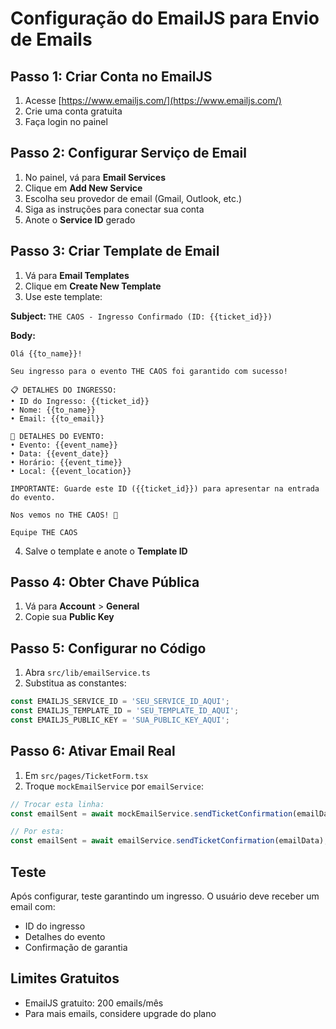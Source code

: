 # Configuração do EmailJS para Envio de Emails

## Passo 1: Criar Conta no EmailJS

1. Acesse [https://www.emailjs.com/](https://www.emailjs.com/)
2. Crie uma conta gratuita
3. Faça login no painel

## Passo 2: Configurar Serviço de Email

1. No painel, vá para **Email Services**
2. Clique em **Add New Service**
3. Escolha seu provedor de email (Gmail, Outlook, etc.)
4. Siga as instruções para conectar sua conta
5. Anote o **Service ID** gerado

## Passo 3: Criar Template de Email

1. Vá para **Email Templates**
2. Clique em **Create New Template**
3. Use este template:

**Subject:** `THE CAOS - Ingresso Confirmado (ID: {{ticket_id}})`

**Body:**
```
Olá {{to_name}}!

Seu ingresso para o evento THE CAOS foi garantido com sucesso!

📋 DETALHES DO INGRESSO:
• ID do Ingresso: {{ticket_id}}
• Nome: {{to_name}}
• Email: {{to_email}}

🎉 DETALHES DO EVENTO:
• Evento: {{event_name}}
• Data: {{event_date}}
• Horário: {{event_time}}
• Local: {{event_location}}

IMPORTANTE: Guarde este ID ({{ticket_id}}) para apresentar na entrada do evento.

Nos vemos no THE CAOS! 🎪

Equipe THE CAOS
```

4. Salve o template e anote o **Template ID**

## Passo 4: Obter Chave Pública

1. Vá para **Account** > **General**
2. Copie sua **Public Key**

## Passo 5: Configurar no Código

1. Abra `src/lib/emailService.ts`
2. Substitua as constantes:

```typescript
const EMAILJS_SERVICE_ID = 'SEU_SERVICE_ID_AQUI';
const EMAILJS_TEMPLATE_ID = 'SEU_TEMPLATE_ID_AQUI';
const EMAILJS_PUBLIC_KEY = 'SUA_PUBLIC_KEY_AQUI';
```

## Passo 6: Ativar Email Real

1. Em `src/pages/TicketForm.tsx`
2. Troque `mockEmailService` por `emailService`:

```typescript
// Trocar esta linha:
const emailSent = await mockEmailService.sendTicketConfirmation(emailData);

// Por esta:
const emailSent = await emailService.sendTicketConfirmation(emailData);
```

## Teste

Após configurar, teste garantindo um ingresso. O usuário deve receber um email com:
- ID do ingresso
- Detalhes do evento
- Confirmação de garantia

## Limites Gratuitos

- EmailJS gratuito: 200 emails/mês
- Para mais emails, considere upgrade do plano
